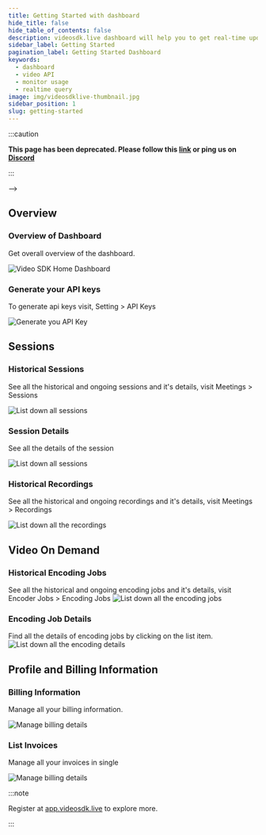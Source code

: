 ```yaml
---
title: Getting Started with dashboard
hide_title: false
hide_table_of_contents: false
description: videosdk.live dashboard will help you to get real-time updates of all the meetings, live streams and videos. It will also help you to monitor services.
sidebar_label: Getting Started
pagination_label: Getting Started Dashboard
keywords:
  - dashboard
  - video API
  - monitor usage
  - realtime query
image: img/videosdklive-thumbnail.jpg
sidebar_position: 1
slug: getting-started
---
```


:::caution

**This page has been deprecated. Please follow this [link](https://docs.videosdk.live/) or ping us on [Discord](https://discord.gg/videosdk-live-876774498798551130)**

:::

<!--
# Explore the Dashboard

A Dashboard is a visual display of all of your data. While it can be used in all kinds of different ways, its primary intention is to provide information at-a-glance, such as your monthly, weekly and daily usage of Meeting & Video on Demand (VOD) minutes and Remaining credit balance.

## Sections

import Card from '@theme/Card';

<div class="container guide-steps-block">
  <div class="row ">
    <div class="col col--6">
      <Card heading="1. Dashboard" link="/docs/guide/dashboard/dashboard-home" description="Get overview of Dashboard." />
    </div>
    <div class="col col--6" >
      <Card heading="2. Meetings" link="/docs/guide/dashboard/meetings" description="Get overview of Sessions."  />
    </div>
  </div>
  <div class="row " >
    <div class="col col--6">
      <Card heading="3. Video on Demand" link="/docs/guide/dashboard/video-on-demand" description="Get overview of VOD." />
    </div>
    <div class="col col--6">
      <Card heading="4. Live Streaming" link="/docs/guide/dashboard/live-streaming" description="Get overview of Live Stream." />
    </div>

  </div>
  <div class="row " >
    <div class="col col--6">
      <Card heading="5. Profile & Billing Info." link="/docs/guide/dashboard/settings" description="Get overview of Profile & Billing Information." />
    </div>

  </div>
</div>

:::info

Register at [app.videosdk.live](https://app.videosdk.live) to explore more.

::: --> -->

## Overview

### Overview of Dashboard

Get overall overview of the dashboard.

![Video SDK Home Dashboard](/img/tutorial/dashboard-home.jpg)

### Generate your API keys

To generate api keys visit, Setting > API Keys

![Generate you API Key](/img/tutorial/api-keys-screen.jpg)

## Sessions

### Historical Sessions

See all the historical and ongoing sessions and it's details, visit Meetings > Sessions

![List down all sessions](/img/tutorial/list-session.jpg)

### Session Details

See all the details of the session

![List down all sessions](/img/tutorial/list-sessions-details.jpg)

### Historical Recordings

See all the historical and ongoing recordings and it's details, visit Meetings > Recordings

![List down all the recordings](/img/tutorial/list-recordings.jpg)

## Video On Demand

### Historical Encoding Jobs

See all the historical and ongoing encoding jobs and it's details, visit Encoder Jobs > Encoding Jobs
![List down all the encoding jobs](/img/tutorial/list-encoding-jobs.jpg)

### Encoding Job Details

Find all the details of encoding jobs by clicking on the list item.
![List down all the encoding details](/img/tutorial/list-encoding-jobs-details.jpg)

## Profile and Billing Information

### Billing Information

Manage all your billing information.

![Manage billing details](/img/tutorial/billing-details.jpg)

### List Invoices

Manage all your invoices in single

![Manage billing details](/img/tutorial/list-invoice.jpg)

:::note

Register at [app.videosdk.live](https://app.videosdk.live) to explore more.

:::
